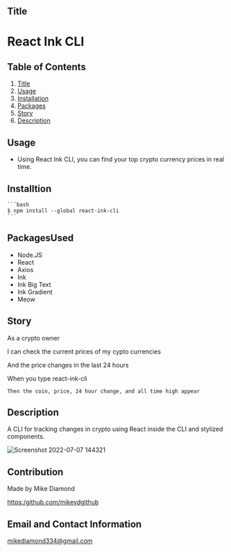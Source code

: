 ## Title

# React Ink CLI


  ## Table of Contents
  1. [Title](#Title)
  2. [Usage](#Usage)
  3. [Installation](#Installtion)
  4. [Packages](#PackagesUsed)
  5. [Story](#Story)
  6. [Description](#Description)


  ## Usage

  * Using React Ink CLI, you can find your top crypto currency prices in real time.

  ## Installtion
	
	```bash
	$ npm install --global react-ink-cli
	```
	
## PackagesUsed	
  
  * Node.JS
  * React 
  * Axios
  * Ink
  * Ink Big Text
  * Ink Gradient
  * Meow
  
  ## Story

  As a crypto owner
  
  I can check the current prices of my cypto currencies
  
  And the price changes in the last 24 hours
  
  When you type react-ink-cli
	
	Then the coin, price, 24 hour change, and all time high appear

  ## Description

  A CLI for tracking changes in crypto using React inside the CLI and stylized components. 
  
  ![Screenshot 2022-07-07 144321](https://user-images.githubusercontent.com/94988620/177846270-0b1c5850-91d8-4684-b2e7-b32f7de84b26.jpg)
  
  ## Contribution

  Made by Mike Diamond
  
  [https:/github.com/mikeydgithub](https:/github.com/mikeydgithub)
  
  ## Email and Contact Information
     
  mikediamond334@gmail.com

